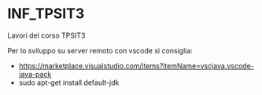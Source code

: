 # INF_TPSIT3
Lavori del corso TPSIT3


Per lo sviluppo su server remoto con vscode si consiglia:
- https://marketplace.visualstudio.com/items?itemName=vscjava.vscode-java-pack
- sudo apt-get install default-jdk
